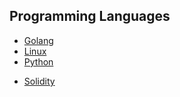 ## Programming Languages
- [Golang](go)
- [Linux](Linux)
- [Python](python)
<!-- - [Javascript](js) -->
- [Solidity](solidity)
<!-- - [Rust](Rust) -->
<!-- - [C++](cpp) -->
